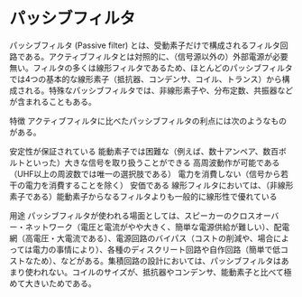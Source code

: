 # パッシブフィルタ

パッシブフィルタ (Passive filter) とは、受動素子だけで構成されるフィルタ回路である。アクティブフィルタとは対照的に、（信号源以外の）外部電源が必要無い。フィルタの多くは線形フィルタであるため、ほとんどのパッシブフィルタでは4つの基本的な線形素子（抵抗器、コンデンサ、コイル、トランス）から構成される。特殊なパッシブフィルタでは、非線形素子や、分布定数、共振器などが含まれることもある。

特徴
アクティブフィルタに比べたパッシブフィルタの利点には次のようなものがある。

安定性が保証されている
能動素子では困難な（例えば、数十アンペア、数百ボルトといった）大きな信号を取り扱うことができる
高周波動作が可能である（UHF以上の周波数では唯一の選択肢である）
電力を消費しない（信号から若干の電力を消費することを除く）
安価である
線形フィルタにおいては、（非線形素子である）能動素子からなるフィルタよりも一般的に線形性で優れている

用途
パッシブフィルタが使われる場面としては、スピーカーのクロスオーバー・ネットワーク（電圧と電流がやや大きく、簡単な電源供給が難しい）、配電網（高電圧・大電流である）、電源回路のバイパス（コストの削減や、場合によっては電力の事情により）、各種のディスクリート回路や自作回路（簡単で低コストなため）、などがある。集積回路の設計においては、パッシブフィルタはあまり使われない。コイルのサイズが、抵抗器やコンデンサ、能動素子と比べて極めて大きいためである。